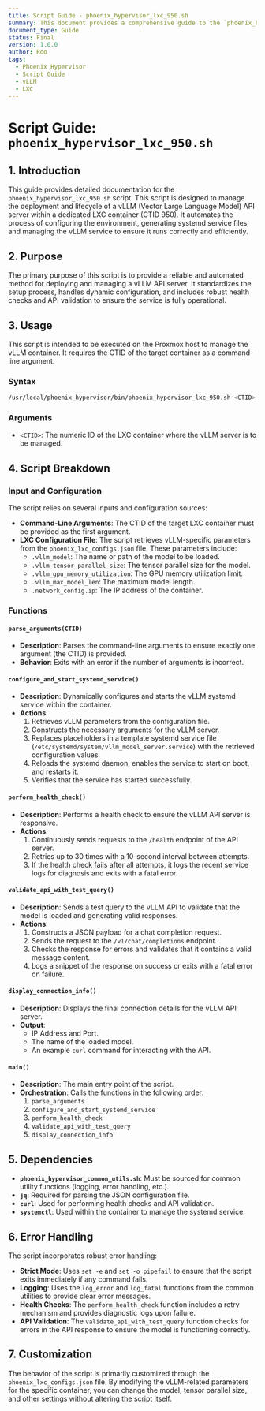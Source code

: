 ```yaml
---
title: Script Guide - phoenix_hypervisor_lxc_950.sh
summary: This document provides a comprehensive guide to the `phoenix_hypervisor_lxc_950.sh` script, detailing its purpose, usage, and the functions it provides.
document_type: Guide
status: Final
version: 1.0.0
author: Roo
tags:
  - Phoenix Hypervisor
  - Script Guide
  - vLLM
  - LXC
---
```


# Script Guide: `phoenix_hypervisor_lxc_950.sh`

## 1. Introduction

This guide provides detailed documentation for the `phoenix_hypervisor_lxc_950.sh` script. This script is designed to manage the deployment and lifecycle of a vLLM (Vector Large Language Model) API server within a dedicated LXC container (CTID 950). It automates the process of configuring the environment, generating systemd service files, and managing the vLLM service to ensure it runs correctly and efficiently.

## 2. Purpose

The primary purpose of this script is to provide a reliable and automated method for deploying and managing a vLLM API server. It standardizes the setup process, handles dynamic configuration, and includes robust health checks and API validation to ensure the service is fully operational.

## 3. Usage

This script is intended to be executed on the Proxmox host to manage the vLLM container. It requires the CTID of the target container as a command-line argument.

### Syntax

```bash
/usr/local/phoenix_hypervisor/bin/phoenix_hypervisor_lxc_950.sh <CTID>
```

### Arguments

*   `<CTID>`: The numeric ID of the LXC container where the vLLM server is to be managed.

## 4. Script Breakdown

### Input and Configuration

The script relies on several inputs and configuration sources:

*   **Command-Line Arguments**: The CTID of the target LXC container must be provided as the first argument.
*   **LXC Configuration File**: The script retrieves vLLM-specific parameters from the `phoenix_lxc_configs.json` file. These parameters include:
    *   `.vllm_model`: The name or path of the model to be loaded.
    *   `.vllm_tensor_parallel_size`: The tensor parallel size for the model.
    *   `.vllm_gpu_memory_utilization`: The GPU memory utilization limit.
    *   `.vllm_max_model_len`: The maximum model length.
    *   `.network_config.ip`: The IP address of the container.

### Functions

#### `parse_arguments(CTID)`

*   **Description**: Parses the command-line arguments to ensure exactly one argument (the CTID) is provided.
*   **Behavior**: Exits with an error if the number of arguments is incorrect.

#### `configure_and_start_systemd_service()`

*   **Description**: Dynamically configures and starts the vLLM systemd service within the container.
*   **Actions**:
    1.  Retrieves vLLM parameters from the configuration file.
    2.  Constructs the necessary arguments for the vLLM server.
    3.  Replaces placeholders in a template systemd service file (`/etc/systemd/system/vllm_model_server.service`) with the retrieved configuration values.
    4.  Reloads the systemd daemon, enables the service to start on boot, and restarts it.
    5.  Verifies that the service has started successfully.

#### `perform_health_check()`

*   **Description**: Performs a health check to ensure the vLLM API server is responsive.
*   **Actions**:
    1.  Continuously sends requests to the `/health` endpoint of the API server.
    2.  Retries up to 30 times with a 10-second interval between attempts.
    3.  If the health check fails after all attempts, it logs the recent service logs for diagnosis and exits with a fatal error.

#### `validate_api_with_test_query()`

*   **Description**: Sends a test query to the vLLM API to validate that the model is loaded and generating valid responses.
*   **Actions**:
    1.  Constructs a JSON payload for a chat completion request.
    2.  Sends the request to the `/v1/chat/completions` endpoint.
    3.  Checks the response for errors and validates that it contains a valid message content.
    4.  Logs a snippet of the response on success or exits with a fatal error on failure.

#### `display_connection_info()`

*   **Description**: Displays the final connection details for the vLLM API server.
*   **Output**:
    *   IP Address and Port.
    *   The name of the loaded model.
    *   An example `curl` command for interacting with the API.

#### `main()`

*   **Description**: The main entry point of the script.
*   **Orchestration**: Calls the functions in the following order:
    1.  `parse_arguments`
    2.  `configure_and_start_systemd_service`
    3.  `perform_health_check`
    4.  `validate_api_with_test_query`
    5.  `display_connection_info`

## 5. Dependencies

*   **`phoenix_hypervisor_common_utils.sh`**: Must be sourced for common utility functions (logging, error handling, etc.).
*   **`jq`**: Required for parsing the JSON configuration file.
*   **`curl`**: Used for performing health checks and API validation.
*   **`systemctl`**: Used within the container to manage the systemd service.

## 6. Error Handling

The script incorporates robust error handling:

*   **Strict Mode**: Uses `set -e` and `set -o pipefail` to ensure that the script exits immediately if any command fails.
*   **Logging**: Uses the `log_error` and `log_fatal` functions from the common utilities to provide clear error messages.
*   **Health Checks**: The `perform_health_check` function includes a retry mechanism and provides diagnostic logs upon failure.
*   **API Validation**: The `validate_api_with_test_query` function checks for errors in the API response to ensure the model is functioning correctly.

## 7. Customization

The behavior of the script is primarily customized through the `phoenix_lxc_configs.json` file. By modifying the vLLM-related parameters for the specific container, you can change the model, tensor parallel size, and other settings without altering the script itself.